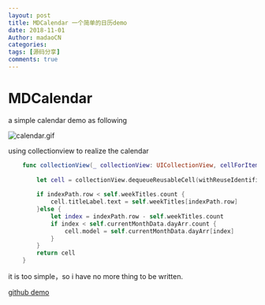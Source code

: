 ```yaml
---
layout: post
title: MDCalendar 一个简单的日历demo
date: 2018-11-01
Author: madaoCN
categories: 
tags: [源码分享]
comments: true
---
```


# MDCalendar

a simple calendar demo as following

![calendar.gif](https://github.com/madaoCN/MDCalendar/raw/master/calendar.gif)

using collectionview to realize the calendar
```swift
    func collectionView(_ collectionView: UICollectionView, cellForItemAt indexPath: IndexPath) -> UICollectionViewCell {
        
        let cell = collectionView.dequeueReusableCell(withReuseIdentifier: String.init(describing: MADCalendarCell.self), for: indexPath) as! MADCalendarCell
        
        if indexPath.row < self.weekTitles.count {
            cell.titleLabel.text = self.weekTitles[indexPath.row]
        }else {
            let index = indexPath.row - self.weekTitles.count
            if index < self.currentMonthData.dayArr.count {                
                cell.model = self.currentMonthData.dayArr[index]
            }
        }
        return cell
    }
```


it is too simple，so i have no more thing to be written.

[github demo](https://github.com/madaoCN/MDCalendar)